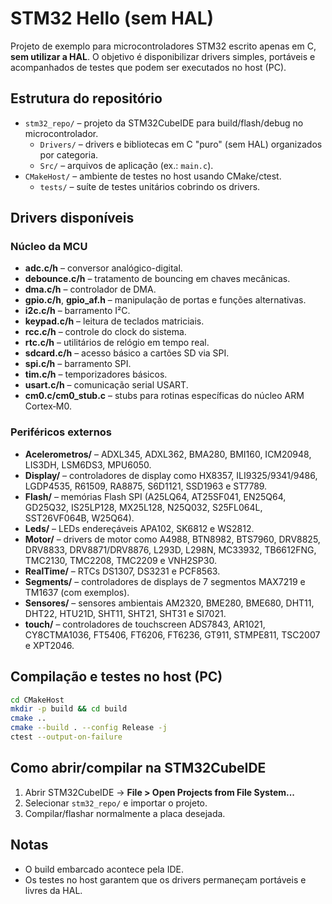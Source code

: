# STM32 Hello (sem HAL)

Projeto de exemplo para microcontroladores STM32 escrito apenas em C, **sem utilizar a HAL**. O objetivo é disponibilizar drivers simples, portáveis e acompanhados de testes que podem ser executados no host (PC).

## Estrutura do repositório

- `stm32_repo/` – projeto da STM32CubeIDE para build/flash/debug no microcontrolador.
  - `Drivers/` – drivers e bibliotecas em C "puro" (sem HAL) organizados por categoria.
  - `Src/` – arquivos de aplicação (ex.: `main.c`).
- `CMakeHost/` – ambiente de testes no host usando CMake/ctest.
  - `tests/` – suíte de testes unitários cobrindo os drivers.

## Drivers disponíveis

### Núcleo da MCU
- **adc.c/h** – conversor analógico-digital.
- **debounce.c/h** – tratamento de bouncing em chaves mecânicas.
- **dma.c/h** – controlador de DMA.
- **gpio.c/h**, **gpio_af.h** – manipulação de portas e funções alternativas.
- **i2c.c/h** – barramento I²C.
- **keypad.c/h** – leitura de teclados matriciais.
- **rcc.c/h** – controle do clock do sistema.
- **rtc.c/h** – utilitários de relógio em tempo real.
- **sdcard.c/h** – acesso básico a cartões SD via SPI.
- **spi.c/h** – barramento SPI.
- **tim.c/h** – temporizadores básicos.
- **usart.c/h** – comunicação serial USART.
- **cm0.c/cm0_stub.c** – stubs para rotinas específicas do núcleo ARM Cortex‑M0.

### Periféricos externos
- **Acelerometros/** – ADXL345, ADXL362, BMA280, BMI160, ICM20948, LIS3DH, LSM6DS3, MPU6050.
- **Display/** – controladores de display como HX8357, ILI9325/9341/9486, LGDP4535, R61509, RA8875, S6D1121, SSD1963 e ST7789.
- **Flash/** – memórias Flash SPI (A25LQ64, AT25SF041, EN25Q64, GD25Q32, IS25LP128, MX25L128, N25Q032, S25FL064L, SST26VF064B, W25Q64).
- **Leds/** – LEDs endereçáveis APA102, SK6812 e WS2812.
- **Motor/** – drivers de motor como A4988, BTN8982, BTS7960, DRV8825, DRV8833, DRV8871/DRV8876, L293D, L298N, MC33932, TB6612FNG, TMC2130, TMC2208, TMC2209 e VNH2SP30.
- **RealTime/** – RTCs DS1307, DS3231 e PCF8563.
- **Segments/** – controladores de displays de 7 segmentos MAX7219 e TM1637 (com exemplos).
- **Sensores/** – sensores ambientais AM2320, BME280, BME680, DHT11, DHT22, HTU21D, SHT11, SHT21, SHT31 e SI7021.
- **touch/** – controladores de touchscreen ADS7843, AR1021, CY8CTMA1036, FT5406, FT6206, FT6236, GT911, STMPE811, TSC2007 e XPT2046.

## Compilação e testes no host (PC)

```bash
cd CMakeHost
mkdir -p build && cd build
cmake ..
cmake --build . --config Release -j
ctest --output-on-failure
```

## Como abrir/compilar na STM32CubeIDE

1. Abrir STM32CubeIDE → **File > Open Projects from File System...**
2. Selecionar `stm32_repo/` e importar o projeto.
3. Compilar/flashar normalmente a placa desejada.

## Notas

- O build embarcado acontece pela IDE.
- Os testes no host garantem que os drivers permaneçam portáveis e livres da HAL.

